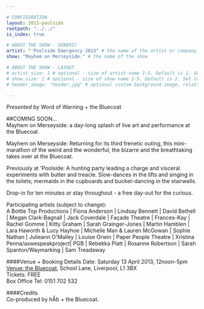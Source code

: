 ```yaml
---

# CONFIGURATION
layout: 2013-poolside
rootpath: "../../"
is_index: true

# ABOUT THE SHOW - GENERIC
artist: "'Poolside Emergency 2013" # the name of the artist or company
show: "Mayhem on Merseyside." # the name of the show

# ABOUT THE SHOW - LAYOUT
# artist_size: 1 # optional - size of artist name 1-5. Default is 1. Set longer names to lower values
# show_size: 2 # optional - size of show name 2-5. Default is 2. Set longer names to lower values
# header_image: "header.jpg" # optional custom background image, relative to current page

---
```

*Presented by* Word of Warning + the Bluecoat          

##COMING SOON...    
Mayhem on Merseyside: a day-long splash of live art and performance at the Bluecoat.

Mayhem on Merseyside: Returning for its third frenetic outing, this mini-marathon of the weird and the wonderful, the bizarre and the breathtaking takes over at the Bluecoat.

Previously at 'Poolside: A hunting party leading a charge and visceral experiments with butter and treacle.  Slow-dances in the lifts and singing in the toilets; mermaids in the cupboards and bucket-dancing in the stairwells.

Drop-in for ten minutes or stay throughout - a free day-out for the curious.

Participating artists (subject to change):    
A Bottle Top Productions | Fiona Anderson | Lindsay Bennett | David Bethell | Megan Clark-Bagnall | Jack Coverdale | Façade Theatre | Frances-Kay | Rachel Gomme | Kitty Graham | Sarah Grainger-Jones | Martin Hamblen | Lara Haworth & Lucy Hayhoe | Michelle Man & Lauren McGowan | Sophie Nathan | Julieann O'Malley | Louise Orwin | Paper People Theatre | Xristina Penna/aswespeakproject| PGB | Rebekka Platt | Rosanne Robertson | Sarah Spanton/Waymarking | Sam Treadaway   

####Venue + Booking Details
Date: Saturday 13 April 2013, 12noon-5pm    
[Venue: the Bluecoat](http://www.thebluecoat.org.uk/content/index/visitor-info), School Lane, Liverpool, L1 3BX    
Tickets: FREE    
Box Office Tel: 0151 702 532    

####Credits         
Co-produced by hÅb + the Bluecoat.